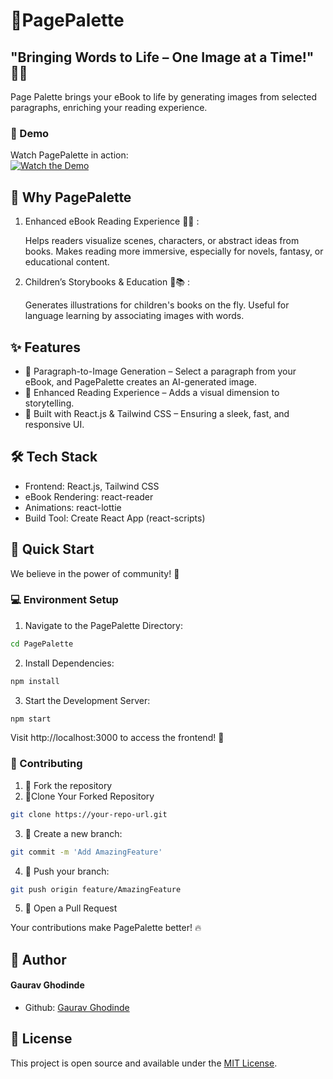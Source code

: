 
# 📖PagePalette
## "Bringing Words to Life – One Image at a Time!" 🎨📖

Page Palette brings your eBook to life by generating images from selected paragraphs, enriching your reading experience.

### 🎥 Demo  

Watch PagePalette in action:  
[![Watch the Demo](https://img.youtube.com/vi/eGSUvfVt3k4/0.jpg)](https://www.youtube.com/watch?v=eGSUvfVt3k4)  


## 📌 Why PagePalette
1. Enhanced eBook Reading Experience 📖🎨 :

   Helps readers visualize scenes, characters, or abstract ideas from books.
Makes reading more immersive, especially for novels, fantasy, or educational content.
2. Children’s Storybooks & Education 🧒📚 :

   Generates illustrations for children's books on the fly.
Useful for language learning by associating images with words.
## ✨ Features

-  📒 Paragraph-to-Image Generation – Select a paragraph from your eBook, and PagePalette creates an AI-generated image.
- 🔖 Enhanced Reading Experience – Adds a visual dimension to storytelling.
- 🌟 Built with React.js & Tailwind CSS – Ensuring a sleek, fast, and responsive UI.

## 🛠️ Tech Stack
- Frontend: React.js, Tailwind CSS
- eBook Rendering: react-reader
- Animations: react-lottie
- Build Tool: Create React App (react-scripts)

## 🚀 Quick Start
We believe in the power of community! 🚀

### 💻 Environment Setup
1. Navigate to the PagePalette Directory:
```bash
cd PagePalette
```

2. Install  Dependencies:
```bash
npm install
```
3. Start the Development Server:
```bash
npm start
```
Visit http://localhost:3000 to access the frontend! 🎉

### 🤝 Contributing

1. 🍴 Fork the repository
2.  🔄Clone Your Forked Repository 
``` bash
git clone https://your-repo-url.git
```

3. 🌱 Create a new branch:
``` bash
git commit -m 'Add AmazingFeature'
```

4. 🚀 Push your branch:
``` bash
git push origin feature/AmazingFeature
```
5. 🎉 Open a Pull Request

Your contributions make PagePalette better! 🔥


## 🙇 Author
#### Gaurav Ghodinde
- Github: [Gaurav Ghodinde](https://github.com/gauravghodinde)
       
## 📝 License
This project is open source and available under the [MIT License](LICENSE).

  